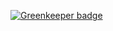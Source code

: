 
[![Greenkeeper badge](https://badges.greenkeeper.io/admmasters/react-native-starterkit.svg)](https://greenkeeper.io/)

